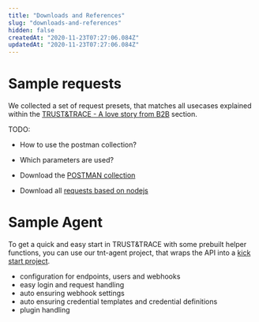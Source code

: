 ```yaml
---
title: "Downloads and References"
slug: "downloads-and-references"
hidden: false
createdAt: "2020-11-23T07:27:06.084Z"
updatedAt: "2020-11-23T07:27:06.084Z"
---
```


# Sample requests

We collected a set of request presets, that matches all usecases explained within the [TRUST&TRACE - A love story from B2B] section.

TODO:

- How to use the postman collection?
- Which parameters are used?

- Download the [POSTMAN collection]
- Download all [requests based on nodejs]

# Sample Agent

To get a quick and easy start in TRUST&TRACE with some prebuilt helper functions, you can use our tnt-agent project, that wraps the API into a [kick start project].

- configuration for endpoints, users and webhooks
- easy login and request handling
- auto ensuring webhook settings
- auto ensuring credential templates and credential definitions
- plugin handling

[POSTMAN collection]: https://raw.githubusercontent.com/evannetwork/tnt-docs/develop/docs/v0.3/For%20Developers/downloads-and-references/TRUST%26TRACE%20-%20API%20Collection.postman_collection.json
[requests based on nodejs]: https://github.com/evannetwork/tnt-docs/tree/develop/docs/v0.3/For%20Developers/example-alice-bob/scripts
[TRUST&TRACE - A love story from B2B]: ./example-alice-bob
[kick start project]: https://github.com/evannetwork/tnt-agent
